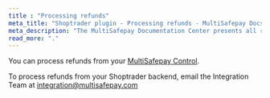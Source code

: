```yaml
---
title : "Processing refunds"
meta_title: "Shoptrader plugin - Processing refunds - MultiSafepay Docs"
meta_description: "The MultiSafepay Documentation Center presents all relevant information about our Plugins and API. You can also find support pages for payment methods, tools and general questions as well as the contact details of our Support and Integration Teams."
read_more: "."
---
```


You can process refunds from your [MultiSafepay Control](https://merchant.multisafepay.com).

To process refunds from your Shoptrader backend, email the Integration Team at <integration@multisafepay.com>
